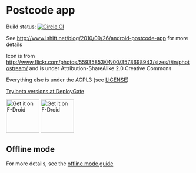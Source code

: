 # Postcode app

Build status: [![Circle CI](https://circleci.com/gh/palfrey/postcode/tree/master.svg?style=svg)](https://circleci.com/gh/palfrey/postcode/tree/master)

See http://www.lshift.net/blog/2010/09/26/android-postcode-app for more details

Icon is from http://www.flickr.com/photos/55935853@N00/3578698943/sizes/t/in/photostream/ and is under Attribution-ShareAlike 2.0 Creative Commons

Everything else is under the AGPL3 (see [LICENSE](LICENSE))

[Try beta versions at DeployGate](https://deploygate.com/distributions/fc678589a532654d2f7c925f91c896c8c7c3e3db)

[<img src="https://f-droid.org/badge/get-it-on.png"
      alt="Get it on F-Droid"
      height="90">](https://f-droid.org/packages/net.tevp.postcode/)
[<img src="https://play.google.com/intl/en_us/badges/images/generic/en-play-badge.png"
      alt="Get it on F-Droid"
      height="90">](https://play.google.com/store/apps/details?id=net.tevp.postcode)

## Offline mode

For more details, see the [offline mode guide](offline/README.md)
